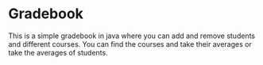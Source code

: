 # Gradebook
This is a simple gradebook in java where you can add and remove students and different courses. 
You can find the courses and take their averages or take the averages of students. 